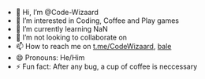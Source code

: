 - 👋 Hi, I’m @Code-Wizaard
- 👀 I’m interested in Coding, Coffee and Play games
- 🌱 I’m currently learning NaN
- 💞️ I’m not looking to collaborate on
- 📫 How to reach me on [t.me/CodeWizaard](Telegram), [bale](ble.ir/CodeWizaard)
- 😄 Pronouns: He/Him
- ⚡ Fun fact: After any bug, a cup of coffee is neccessary

<!---
Code-Wizaard/Code-Wizaard is a ✨ special ✨ repository because its `README.md` (this file) appears on your GitHub profile.
You can click the Preview link to take a look at your changes.
--->
